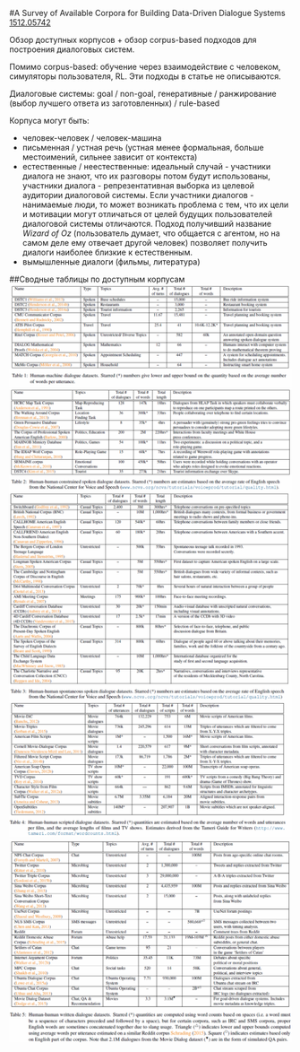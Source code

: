 #A Survey of Available Corpora for Building Data-Driven Dialogue Systems
[1512.05742](https://arxiv.org/abs/1512.05742) 

Обзор доступных корпусов + обзор corpus-based подходов для построения  диалоговых систем.

Помимо corpus-based: обучение через взаимодействие с человеком, симуляторы пользователя, RL. Эти подходы в статье не описываются.

Диалоговые системы: goal / non-goal, генеративные / ранжирование (выбор лучшего ответа из заготовленных) / rule-based

Корпуса могут быть: 
- человек-человек / человек-машина
- письменная / устная речь (устная менее формальная, больше местоимений, сильнее зависит от контекста)
- естественные / неестественные: идеальный случай - участники диалога не знают, что их разговоры потом будут использованы, участники диалога - репрезентативная выборка из целевой аудитории диалоговой системы.
Если участники диалогов - нанимаемые люди, то может возникать проблема с тем, что их цели и мотивации могут отличаться от целей будущих пользователей диалоговой системы отличаются.
Подход получивший название *Wizard of Oz* (пользователь думает, что общается с агентом, но на самом деле ему отвечает другой человек) позволяет получить диалоги наиболее близкие к естественным.
- вымышленные диалоги (фильмы, литература)

##Сводные таблицы по доступным корпусам
![table 1](corporas-for-ds-survey-table-1.png)
![table 2](corporas-for-ds-survey-table-2.png)
![table 3](corporas-for-ds-survey-table-3.png)
![table 4](corporas-for-ds-survey-table-4.png)
![table 5](corporas-for-ds-survey-table-5.png)
